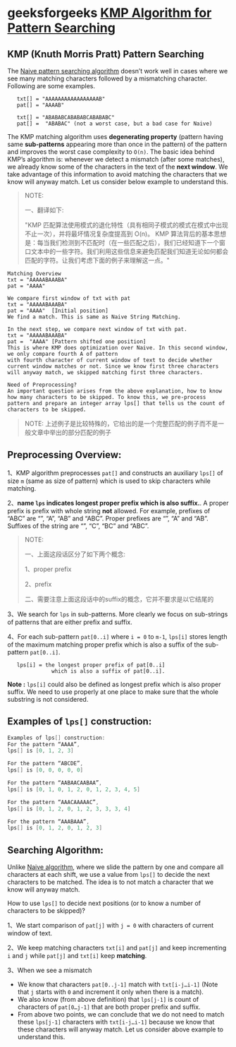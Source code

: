 # geeksforgeeks [KMP Algorithm for Pattern Searching](https://www.geeksforgeeks.org/kmp-algorithm-for-pattern-searching/)



## KMP (Knuth Morris Pratt) Pattern Searching

The [Naive pattern searching algorithm](https://www.geeksforgeeks.org/searching-for-patterns-set-1-naive-pattern-searching/) doesn’t work well in cases where we see many matching characters followed by a mismatching character. Following are some examples.

```
   txt[] = "AAAAAAAAAAAAAAAAAB"
   pat[] = "AAAAB"

   txt[] = "ABABABCABABABCABABABC"
   pat[] =  "ABABAC" (not a worst case, but a bad case for Naive)
```

The KMP matching algorithm uses **degenerating property** (pattern having same **sub-patterns** appearing more than once in the pattern) of the pattern and improves the worst case complexity to `O(n)`. The basic idea behind KMP’s algorithm is: whenever we detect a mismatch (after some matches), we already know some of the characters in the text of the **next window**. We take advantage of this information to avoid matching the characters that we know will anyway match. Let us consider below example to understand this.

> NOTE:
>
> 一、翻译如下:
>
> "KMP 匹配算法使用模式的退化特性（具有相同子模式的模式在模式中出现不止一次），并将最坏情况复杂度提高到 O(n)。 KMP 算法背后的基本思想是：每当我们检测到不匹配时（在一些匹配之后），我们已经知道下一个窗口文本中的一些字符。我们利用这些信息来避免匹配我们知道无论如何都会匹配的字符。让我们考虑下面的例子来理解这一点。"

```
Matching Overview
txt = "AAAAABAAABA" 
pat = "AAAA"

We compare first window of txt with pat
txt = "AAAAABAAABA" 
pat = "AAAA"  [Initial position]
We find a match. This is same as Naive String Matching.

In the next step, we compare next window of txt with pat.
txt = "AAAAABAAABA" 
pat =  "AAAA" [Pattern shifted one position]
This is where KMP does optimization over Naive. In this second window, we only compare fourth A of pattern
with fourth character of current window of text to decide whether current window matches or not. Since we know first three characters will anyway match, we skipped matching first three characters. 

Need of Preprocessing?
An important question arises from the above explanation, how to know how many characters to be skipped. To know this, we pre-process pattern and prepare an integer array lps[] that tells us the count of characters to be skipped. 
```

> NOTE: 上述例子是比较特殊的，它给出的是一个完整匹配的例子而不是一般文章中举出的部分匹配的例子

## Preprocessing Overview:

1、KMP algorithm preprocesses `pat[]` and constructs an auxiliary `lps[]` of size `m` (same as size of pattern) which is used to skip characters while matching.

2、**name `lps` indicates longest proper prefix which is also suffix.**. A proper prefix is prefix with whole string **not** allowed. For example, prefixes of “ABC” are “”, “A”, “AB” and “ABC”. Proper prefixes are “”, “A” and “AB”. Suffixes of the string are “”, “C”, “BC” and “ABC”.

> NOTE: 
>
> 一、上面这段话区分了如下两个概念:
>
> 1、proper prefix
>
> 2、prefix
>
> 二、需要注意上面这段话中的suffix的概念，它并不要求是以它结尾的

3、We search for `lps` in sub-patterns. More clearly we focus on sub-strings of patterns that are either prefix and suffix.

4、For each sub-pattern `pat[0..i]` where `i = 0` to `m-1`, `lps[i]` stores length of the maximum matching proper prefix which is also a suffix of the sub-pattern `pat[0..i]`.

```
   lps[i] = the longest proper prefix of pat[0..i] 
              which is also a suffix of pat[0..i]. 
```



**Note :** `lps[i]` could also be defined as longest prefix which is also proper suffix. We need to use properly at one place to make sure that the whole substring is not considered.

## Examples of `lps[]` construction:

```c++
Examples of lps[] construction:
For the pattern “AAAA”, 
lps[] is [0, 1, 2, 3]

For the pattern “ABCDE”, 
lps[] is [0, 0, 0, 0, 0]

For the pattern “AABAACAABAA”, 
lps[] is [0, 1, 0, 1, 2, 0, 1, 2, 3, 4, 5]

For the pattern “AAACAAAAAC”, 
lps[] is [0, 1, 2, 0, 1, 2, 3, 3, 3, 4] 

For the pattern “AAABAAA”, 
lps[] is [0, 1, 2, 0, 1, 2, 3]
```




## Searching Algorithm:

Unlike [Naive algorithm](https://www.geeksforgeeks.org/searching-for-patterns-set-1-naive-pattern-searching/), where we slide the pattern by one and compare all characters at each shift, we use a value from `lps[]` to decide the next characters to be matched. The idea is to not match a character that we know will anyway match.

How to use `lps[]` to decide next positions (or to know a number of characters to be skipped)?

1、We start comparison of `pat[j]` with `j = 0` with characters of current window of text.

2、We keep matching characters `txt[i]` and `pat[j]` and keep incrementing `i` and `j` while `pat[j]` and `txt[i]` keep **matching**.

3、When we see a mismatch

- We know that characters `pat[0..j-1]` match with `txt[i-j…i-1]` (Note that `j` starts with `0` and increment it only when there is a match).
- We also know (from above definition) that `lps[j-1]` is count of characters of `pat[0…j-1]` that are both proper prefix and suffix.
- From above two points, we can conclude that we do not need to match these `lps[j-1]` characters with `txt[i-j…i-1]` because we know that these characters will anyway match. Let us consider above example to understand this.

